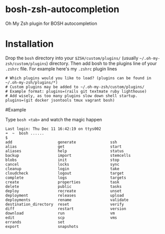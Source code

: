 bosh-zsh-autocompletion
=======================

Oh My Zsh plugin for BOSH autocompletion

Installation 
============

Drop the ```bosh``` directory into your ```$ZSH/custom/plugins/``` (usually ```~/.oh-my-zsh/custom/plugins```) directory. Then add bosh to the plugins line of your ```.zshrc``` file. For example here's my ```.zshrc``` plugin lines

    # Which plugins would you like to load? (plugins can be found in ~/.oh-my-zsh/plugins/*)
    # Custom plugins may be added to ~/.oh-my-zsh/custom/plugins/
    # Example format: plugins=(rails git textmate ruby lighthouse)
    # Add wisely, as too many plugins slow down shell startup.
    plugins=(git docker jsontools tmux vagrant bosh)
    
    
#Example

Type ```bosh <tab>``` and watch the magic happen

    Last login: Thu Dec 11 16:42:19 on ttys002
    ➜  ~  bosh ......                                                                  $
    add                    generate               ssh
    alias                  get                    start
    aliases                help                   status
    backup                 import                 stemcells
    blobs                  init                   stop
    cancel                 locks                  sync
    cleanup                login                  take
    cloudcheck             logout                 target
    complete               logs                   targets
    create                 properties             task
    delete                 public                 tasks
    deploy                 recreate               unset
    deployment             releases               upload
    deployments            rename                 validate
    destination_directory  reset                  verify
    diff                   restart                version
    download               run                    vm
    edit                   scp                    vms
    errands                set
    export                 snapshots
    
